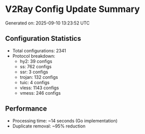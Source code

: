 # V2Ray Config Update Summary
Generated on: 2025-09-10 13:23:52 UTC

## Configuration Statistics
- Total configurations: 2341
- Protocol breakdown:
  - hy2: 39 configs
  - ss: 762 configs
  - ssr: 3 configs
  - trojan: 132 configs
  - tuic: 4 configs
  - vless: 1143 configs
  - vmess: 246 configs

## Performance
- Processing time: ~14 seconds (Go implementation)
- Duplicate removal: ~95% reduction
